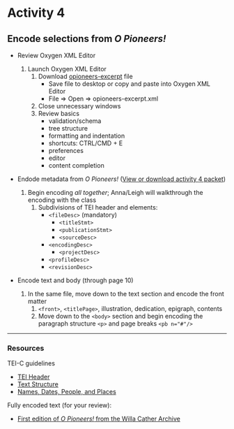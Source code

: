 # Activity 4

## Encode selections from *O Pioneers!*

* Review Oxygen XML Editor
  1. Launch Oxygen XML Editor
       1. Download [opioneers-excerpt]() file
          * Save file to desktop or copy and paste into Oxygen XML Editor
          * File => Open => opioneers-excerpt.xml
       2. Close unnecessary windows
       3. Review basics
          * validation/schema
          * tree structure
          * formatting and indentation
          * shortcuts: CTRL/CMD + E
          * preferences
          * editor
          * content completion

* Endode metadata from *O Pioneers!* ([View or download activity 4 packet](/activity4_1913-Cather-OPioneers.pdf))

   1. Begin encoding *all together*; Anna/Leigh will walkthrough the encoding with the class
         1. Subdivisions of TEI header and elements:
              * `<fileDesc>` (mandatory)
                * `<titleStmt>`
                * `<publicationStmt>`
                * `<sourceDesc>`
              * `<encodingDesc>`
                * `<projectDesc>`
              * `<profileDesc>`
              * `<revisionDesc>`

* Encode text and body (through page 10)
   1. In the same file, move down to the text section and encode the front matter
      1. `<front>`, `<titlePage>`, illustration, dedication, epigraph, contents
      2. Move down to the `<body>` section and begin encoding the paragraph structure `<p>` and page breaks `<pb n="#"/>`
              
***
### Resources
TEI-C guidelines
* [TEI Header](http://www.tei-c.org/release/doc/tei-p5-doc/en/html/HD.html)
* [Text Structure](http://www.tei-c.org/release/doc/tei-p5-doc/en/html/DS.html)
* [Names, Dates, People, and Places](http://www.tei-c.org/release/doc/tei-p5-doc/en/html/ND.html)

Fully encoded text (for your review):
* [First edition of *O Pioneers!* from the Willa Cather Archive](http://cather.unl.edu/cat.0017.xml)
